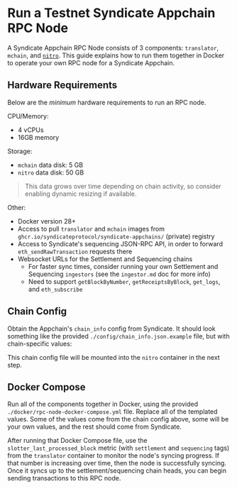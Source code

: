 # Run a Testnet Syndicate Appchain RPC Node

A Syndicate Appchain RPC Node consists of 3 components: `translator`, `mchain`, and [`nitro`](https://github.com/OffchainLabs/nitro). This guide explains how to run them together in Docker to operate your own RPC node for a Syndicate Appchain.

## Hardware Requirements

Below are the _minimum_ hardware requirements to run an RPC node.

CPU/Memory:

- 4 vCPUs
- 16GB memory

Storage:

- `mchain` data disk: 5 GB
- `nitro` data disk: 50 GB

> This data grows over time depending on chain activity, so consider enabling dynamic resizing if available.

Other:

- Docker version 28+
- Access to pull `translator` and `mchain` images from `ghcr.io/syndicateprotocol/syndicate-appchains/` (private) registry
- Access to Syndicate's sequencing JSON-RPC API, in order to forward `eth_sendRawTransaction` requests there
- Websocket URLs for the Settlement and Sequencing chains
  - For faster sync times, consider running your own Settlement and Sequencing `ingestors` (see the `ingestor.md` doc for more info)
  - Need to support `getBlockByNumber`, `getReceiptsByBlock`, `get_logs`, and `eth_subscribe`

## Chain Config

Obtain the Appchain's `chain_info` config from Syndicate. It should look something like the provided `./config/chain_info.json.example` file, but with chain-specific values:

This chain config file will be mounted into the `nitro` container in the next step.

## Docker Compose

Run all of the components together in Docker, using the provided `./docker/rpc-node-docker-compose.yml` file. Replace all of the templated values. Some of the values come from the chain config above, some will be your own values, and the rest should come from Syndicate.

After running that Docker Compose file, use the `slotter_last_processed_block` metric (with `settlement` and `sequencing` tags) from the `translator` container to monitor the node's syncing progress. If that number is increasing over time, then the node is successfully syncing. Once it syncs up to the settlement/sequencing chain heads, you can begin sending transactions to this RPC node.
